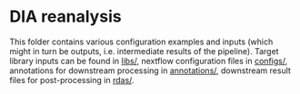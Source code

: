 # DIA reanalysis

This folder contains various configuration examples and inputs (which might in turn be outputs, i.e. intermediate results of the pipeline).
Target library inputs can be found in [libs/](libs/), nextflow configuration files in [configs/](configs/), annotations for downstream processing in [annotations/](annotations/), downstream result files for post-processing in [rdas/](rdas/).

